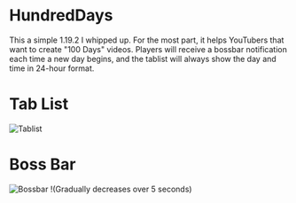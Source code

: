 # HundredDays
This a simple 1.19.2 I whipped up. For the most part, it helps YouTubers that want to create "100 Days" videos. Players will receive a bossbar notification each time a new day begins, and the tablist will always show the day and time in 24-hour format.

# Tab List
![Tablist](https://user-images.githubusercontent.com/130502806/231268309-af13c8cb-5d2f-4d66-8c85-f69721db67bf.png)

# Boss Bar
![Bossbar](https://user-images.githubusercontent.com/130502806/231268679-48d27396-1508-437f-b340-69bb718144c9.png)
!(Gradually decreases over 5 seconds)
